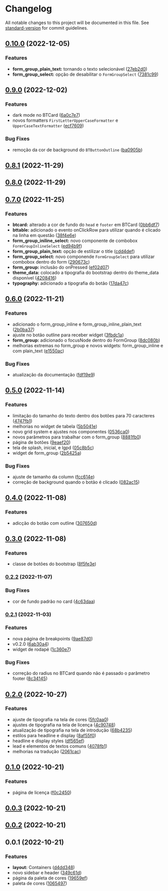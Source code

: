 # Changelog

All notable changes to this project will be documented in this file. See [standard-version](https://github.com/conventional-changelog/standard-version) for commit guidelines.

## [0.10.0](https://github.com/vitoramaral10/get_bootstrap/compare/v0.9.0...v0.10.0) (2022-12-05)


### Features

* **form_group_plain_text:** tornando o texto selecionável ([27eb2d0](https://github.com/vitoramaral10/get_bootstrap/commit/27eb2d049b933bd88bd3cfe78ee15a15812f0160))
* **form_group_select:** opção de desabilitar o `FormGroupSelect` ([7381c99](https://github.com/vitoramaral10/get_bootstrap/commit/7381c99ce9e40750dfb36ba83e0986331789d46c))

## [0.9.0](https://github.com/vitoramaral10/get_bootstrap/compare/v0.8.0...v0.9.0) (2022-12-02)


### Features

* dark mode no BTCard ([6a0c7e7](https://github.com/vitoramaral10/get_bootstrap/commit/6a0c7e758a7df7ff018ee25cfadb5a6c416316bd))
* novos formatters `FirstLetterUpperCaseFormatter` e `UpperCaseTextFormatter` ([ecf7609](https://github.com/vitoramaral10/get_bootstrap/commit/ecf7609d7646cdb222cd49157da4a77c17a42e1f))


### Bug Fixes

* remoção da cor de background do `BTButtonOutline` ([ba0905b](https://github.com/vitoramaral10/get_bootstrap/commit/ba0905b54597d679febbd7ed090adc6ce4ef31f6))

## [0.8.1](https://github.com/vitoramaral10/get_bootstrap/compare/v0.7.0...v0.8.0) (2022-11-29)

## [0.8.0](https://github.com/vitoramaral10/get_bootstrap/compare/v0.7.0...v0.8.0) (2022-11-29)

## [0.7.0](https://github.com/vitoramaral10/get_bootstrap/compare/v0.6.0...v0.7.0) (2022-11-25)


### Features

* **btcard:** alterado a cor de fundo do `head` e `footer` em BTCard ([0bb6df7](https://github.com/vitoramaral10/get_bootstrap/commit/0bb6df7ac1786ed31484553b3c1235d3e5e05da2))
* **bttable:** adicionado o evento onClickRow para utilizar quando é clicado na linha em questão ([38f4e6e](https://github.com/vitoramaral10/get_bootstrap/commit/38f4e6e25fe845a0ee3852a256545d1c447d33d0))
* **form_group_iniline_select:** novo componente de combobox `FormGroupInlineSelect` ([ed94b9f](https://github.com/vitoramaral10/get_bootstrap/commit/ed94b9f619c75527f828115b785a70d3cf65fbe2))
* **form_group_plain_text:** opção de estilizar o title ([cdd4def](https://github.com/vitoramaral10/get_bootstrap/commit/cdd4def3e3293ae131d6b2f1140568fd660e07b9))
* **form_group_select:** novo componende `FormGroupSelect` para utilizar combobox dentro do form ([290673c](https://github.com/vitoramaral10/get_bootstrap/commit/290673c250032475d62ad334e4eba9c76a199564))
* **form_group:** inclusão do onPressed ([ef02d07](https://github.com/vitoramaral10/get_bootstrap/commit/ef02d07611fc3076c7ca8aabbe2b36936dbce256))
* **theme_data:** colocado a tipografia do bootstrap dentro do theme_data disponível ([4208416](https://github.com/vitoramaral10/get_bootstrap/commit/4208416bd9d45527b1ccd8702fcd15e301082cbe))
* **typography:** adicionado a tipografia do botão ([17da47c](https://github.com/vitoramaral10/get_bootstrap/commit/17da47cf18df328cf55197928cc9cf2c62a4883f))

## [0.6.0](https://github.com/vitoramaral10/get_bootstrap/compare/v0.5.0...v0.6.0) (2022-11-21)


### Features

* adicionado o form_group_inline e form_group_inline_plain_text ([2b0ba37](https://github.com/vitoramaral10/get_bootstrap/commit/2b0ba37943b6e0a67f63c8b9ab57fe9329b9efaa))
* ajuste no botão outline para receber widget ([3fbdc1a](https://github.com/vitoramaral10/get_bootstrap/commit/3fbdc1a756a886b336959a4f33c1d98dfb530a26))
* **form_group:** adicionado o focusNode dentro do FormGroup ([8dc080b](https://github.com/vitoramaral10/get_bootstrap/commit/8dc080bf8adde6ac3a02b6c640eca0f4919635b5))
* melhorias extremas no form_group e novos widgets: form_group_inline e com plain_text ([e1550ac](https://github.com/vitoramaral10/get_bootstrap/commit/e1550acc1bff90075ad126ebe9dc94f0f2700312))


### Bug Fixes

* atualização da documentação ([fdf19e9](https://github.com/vitoramaral10/get_bootstrap/commit/fdf19e9d1b085b11b1bb3bfeb4c7d4d9ab3c8dc6))

## [0.5.0](https://github.com/vitoramaral10/get_bootstrap/compare/v0.4.0...v0.5.0) (2022-11-14)


### Features

* limitação do tamanho do texto dentro dos botões para 70 caracteres ([4747fb1](https://github.com/vitoramaral10/get_bootstrap/commit/4747fb1b65d8c0a7f88914808209fc5acf6a4bd8))
* melhorias no widget de tabela ([5b5041e](https://github.com/vitoramaral10/get_bootstrap/commit/5b5041e6e32e7b3899d00d76c5af6ffc41e4e762))
* novo grid system e ajustes nos componentes ([0536ca0](https://github.com/vitoramaral10/get_bootstrap/commit/0536ca047c0b3025287dc176667416a4bc731410))
* novos parâmetros para trabalhar com o form_group ([8881fb0](https://github.com/vitoramaral10/get_bootstrap/commit/8881fb070c8775958bafdafa1604eb82b88d793b))
* página de botões ([9eaef20](https://github.com/vitoramaral10/get_bootstrap/commit/9eaef20ebd90638f7516fb2d7bfaa498b6fad6c1))
* tela de splash, inicial, e lgpd ([05c8b5c](https://github.com/vitoramaral10/get_bootstrap/commit/05c8b5c630c762097ac84e8b52fef6263bb45be6))
* widget de form_group ([2b5425a](https://github.com/vitoramaral10/get_bootstrap/commit/2b5425ab1cddbcf069d647623bede4eb06efd356))


### Bug Fixes

* ajuste de tamanho da column ([fcc614e](https://github.com/vitoramaral10/get_bootstrap/commit/fcc614e81b44745a6e19ff6d11b98a93a678cdd9))
* correção de background quando o botão é clicado ([082ac15](https://github.com/vitoramaral10/get_bootstrap/commit/082ac15653e6c2fd80aef80685d83dbedf49d0cb))

## [0.4.0](https://github.com/vitoramaral10/get_bootstrap/compare/v0.3.0...v0.4.0) (2022-11-08)


### Features

* adicção do botão com outline ([307650d](https://github.com/vitoramaral10/get_bootstrap/commit/307650dbcfb4705410c28d35c50db3abe587b235))

## [0.3.0](https://github.com/vitoramaral10/get_bootstrap/compare/v0.2.2...v0.3.0) (2022-11-08)


### Features

* classe de botões do bootstrap ([8f5fe3e](https://github.com/vitoramaral10/get_bootstrap/commit/8f5fe3e481d98c8db81285a058970a23765cb492))

### [0.2.2](https://github.com/vitoramaral10/get_bootstrap/compare/v0.2.1...v0.2.2) (2022-11-07)


### Bug Fixes

* cor de fundo padrão no card ([4c63daa](https://github.com/vitoramaral10/get_bootstrap/commit/4c63daab62794495f7e6e1afe6494039b95a601a))

### [0.2.1](https://github.com/vitoramaral10/get_bootstrap/compare/v0.2.0...v0.2.1) (2022-11-03)


### Features

* nova página de breakpoints ([9ae87d0](https://github.com/vitoramaral10/get_bootstrap/commit/9ae87d0c96737e96f0d2fcca034faad5b1078291))
* v0.2.0 ([6ab30a4](https://github.com/vitoramaral10/get_bootstrap/commit/6ab30a4ca3db91bca4dd344b89cda7e337fecdad))
* widget de rodapé ([1c360e7](https://github.com/vitoramaral10/get_bootstrap/commit/1c360e7bf52a29a7d1facf73875eaca2dc765d51))


### Bug Fixes

* correção do radius no BTCard quando não é passado o parâmetro footer ([8c34145](https://github.com/vitoramaral10/get_bootstrap/commit/8c3414520b52239f8b217f96aeefbe8706ad3a77))

## [0.2.0](https://github.com/vitoramaral10/get_bootstrap/compare/v0.1.0...v0.2.0) (2022-10-27)


### Features

* ajuste de tipografia na tela de cores ([5fc0aa0](https://github.com/vitoramaral10/get_bootstrap/commit/5fc0aa0dfae8dd3586bea5f384dceb7c55f53929))
* ajustes de tipografia na tela de licença ([4c90748](https://github.com/vitoramaral10/get_bootstrap/commit/4c90748370ce708269a26893dcaf535360514413))
* atualização de tipografia na tela de introdução ([68b4235](https://github.com/vitoramaral10/get_bootstrap/commit/68b4235f80570d64b24b18c6e12ced842bb8965d))
* estilos para headline e display ([8af55f0](https://github.com/vitoramaral10/get_bootstrap/commit/8af55f0bbbaaa22d0f933660e1dc28b13725b245))
* headline e display styles ([df565ef](https://github.com/vitoramaral10/get_bootstrap/commit/df565effd56683905e6ab99830adc7649eeb4f47))
* lead e elementos de textos comuns ([4078fb1](https://github.com/vitoramaral10/get_bootstrap/commit/4078fb195364b132562d83d0c79e7ce98f9f3a25))
* melhorias na tradução ([2061cac](https://github.com/vitoramaral10/get_bootstrap/commit/2061caca6ee18071d9a13d6d938fc7d402792401))

## [0.1.0](https://github.com/vitoramaral10/get_bootstrap/compare/v0.0.3...v0.1.0) (2022-10-21)


### Features

* página de licença ([f0c2450](https://github.com/vitoramaral10/get_bootstrap/commit/f0c24503edffcba211e005122631171a4d21d17c))

## [0.0.3](https://github.com/vitoramaral10/get_bootstrap/compare/v0.0.2...v0.0.3) (2022-10-21)

## [0.0.2](https://github.com/vitoramaral10/get_bootstrap/compare/v0.0.1...v0.0.2) (2022-10-21)

## 0.0.1 (2022-10-21)


### Features

* **layout:** Containers ([d4dd348](https://github.com/vitoramaral10/get_bootstrap/commit/d4dd34892c39eab71dc053f0669ba63343ef31b7))
* novo sidebar e header ([349c61d](https://github.com/vitoramaral10/get_bootstrap/commit/349c61df26c238127ebffc31b263537880644c8d))
* página da paleta de cores ([19659ef](https://github.com/vitoramaral10/get_bootstrap/commit/19659ef028894fa063c422b8a700eaddfb98be6f))
* paleta de cores ([1065497](https://github.com/vitoramaral10/get_bootstrap/commit/1065497bc5685f934356e6177d4138945d45ed20))
